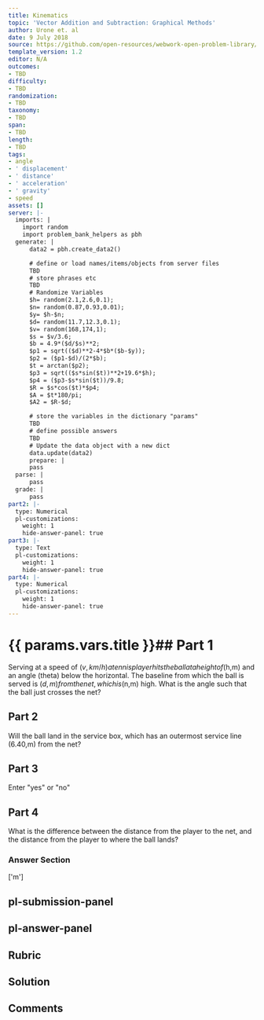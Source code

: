 ```yaml
---
title: Kinematics
topic: 'Vector Addition and Subtraction: Graphical Methods'
author: Urone et. al
date: 9 July 2018
source: https://github.com/open-resources/webwork-open-problem-library/tree/master/Contrib/BrockPhysics/College_Physics_Urone/3.Two_Dimensional_Kinematics/Projectile_Motion/NU_U17-03-04-019.pg
template_version: 1.2
editor: N/A
outcomes:
- TBD
difficulty:
- TBD
randomization:
- TBD
taxonomy:
- TBD
span:
- TBD
length:
- TBD
tags:
- angle
- ' displacement'
- ' distance'
- ' acceleration'
- ' gravity'
- speed
assets: []
server: |-
  imports: |
    import random
    import problem_bank_helpers as pbh
  generate: |
      data2 = pbh.create_data2()

      # define or load names/items/objects from server files
      TBD
      # store phrases etc
      TBD
      # Randomize Variables
      $h= random(2.1,2.6,0.1);
      $n= random(0.87,0.93,0.01);
      $y= $h-$n;
      $d= random(11.7,12.3,0.1);
      $v= random(168,174,1);
      $s = $v/3.6;
      $b = 4.9*($d/$s)**2;
      $p1 = sqrt(($d)**2-4*$b*($b-$y));
      $p2 = ($p1-$d)/(2*$b);
      $t = arctan($p2);
      $p3 = sqrt(($s*sin($t))**2+19.6*$h);
      $p4 = ($p3-$s*sin($t))/9.8;
      $R = $s*cos($t)*$p4;
      $A = $t*180/pi;
      $A2 = $R-$d;

      # store the variables in the dictionary "params"
      TBD
      # define possible answers
      TBD
      # Update the data object with a new dict
      data.update(data2)
      prepare: |
      pass
  parse: |
      pass
  grade: |
      pass
part2: |-
  type: Numerical
  pl-customizations:
    weight: 1
    hide-answer-panel: true
part3: |-
  type: Text
  pl-customizations:
    weight: 1
    hide-answer-panel: true
part4: |-
  type: Numerical
  pl-customizations:
    weight: 1
    hide-answer-panel: true
---
```


# {{ params.vars.title }}## Part 1 
Serving at a speed of ($v,km/h) a tennis player hits the ball at a height of ($h,m) and an angle (theta) below the horizontal. The baseline from which the ball is served is ($d,m) from the net, which is ($n,m) high. What is the angle  such that the ball just crosses the net? 
## Part 2 
Will the ball land in the service box, which has an outermost service line (6.40,m) from the net? 
## Part 3 
Enter "yes" or "no" 
## Part 4 
What is the difference between the distance from the player to the net, and the distance from the player to where the ball lands? 


### Answer Section 
['m']

## pl-submission-panel 


## pl-answer-panel 


## Rubric 


## Solution 


## Comments 


